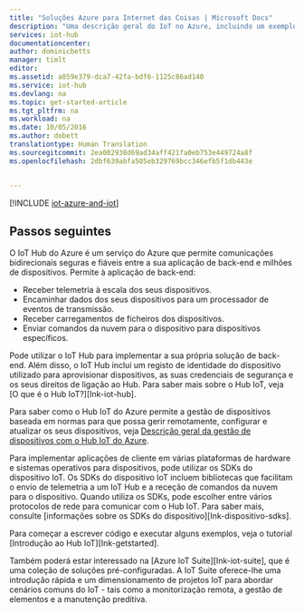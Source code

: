 ```yaml
---
title: "Soluções Azure para Internet das Coisas | Microsoft Docs"
description: "Uma descrição geral do IoT no Azure, incluindo um exemplo de solução de arquitetura e a forma como se relaciona com o IoT Hub do Azure, SDKs do dispositivo e soluções pré-configuradas."
services: iot-hub
documentationcenter: 
author: dominicbetts
manager: timlt
editor: 
ms.assetid: a859e379-dca7-42fa-bdf6-1125c86ad140
ms.service: iot-hub
ms.devlang: na
ms.topic: get-started-article
ms.tgt_pltfrm: na
ms.workload: na
ms.date: 10/05/2016
ms.author: dobett
translationtype: Human Translation
ms.sourcegitcommit: 2ea002938d69ad34aff421fa0eb753e449724a8f
ms.openlocfilehash: 2dbf639abfa505eb329769bcc346efb5f1db443e


---
```

[!INCLUDE [iot-azure-and-iot](../../includes/iot-azure-and-iot.md)]

## <a name="next-steps"></a>Passos seguintes
O IoT Hub do Azure é um serviço do Azure que permite comunicações bidirecionais seguras e fiáveis entre a sua aplicação de back-end e milhões de dispositivos. Permite à aplicação de back-end:

* Receber telemetria à escala dos seus dispositivos.
* Encaminhar dados dos seus dispositivos para um processador de eventos de transmissão.
* Receber carregamentos de ficheiros dos dispositivos.
* Enviar comandos da nuvem para o dispositivo para dispositivos específicos.

Pode utilizar o IoT Hub para implementar a sua própria solução de back-end. Além disso, o IoT Hub inclui um registo de identidade do dispositivo utilizado para aprovisionar dispositivos, as suas credenciais de segurança e os seus direitos de ligação ao Hub. Para saber mais sobre o Hub IoT, veja [O que é o Hub IoT?][Ink-iot-hub].

Para saber como o Hub IoT do Azure permite a gestão de dispositivos baseada em normas para que possa gerir remotamente, configurar e atualizar os seus dispositivos, veja [Descrição geral da gestão de dispositivos com o Hub IoT do Azure][lnk-device-management].

Para implementar aplicações de cliente em várias plataformas de hardware e sistemas operativos para dispositivos, pode utilizar os SDKs do dispositivo IoT. Os SDKs do dispositivo IoT incluem bibliotecas que facilitam o envio de telemetria a um IoT Hub e a receção de comandos da nuvem para o dispositivo. Quando utiliza os SDKs, pode escolher entre vários protocolos de rede para comunicar com o Hub IoT. Para saber mais, consulte [informações sobre os SDKs do dispositivo][Ink-dispositivo-sdks].

Para começar a escrever código e executar alguns exemplos, veja o tutorial [Introdução ao Hub IoT][Ink-getstarted].

Também poderá estar interessado na [Azure IoT Suite][Ink-iot-suite], que é uma coleção de soluções pré-configuradas. A IoT Suite oferece-lhe uma introdução rápida e um dimensionamento de projetos IoT para abordar cenários comuns do IoT - tais como a monitorização remota, a gestão de elementos e a manutenção preditiva.

[lnk-getstarted]: iot-hub-csharp-csharp-getstarted.md
[lnk-device-sdks]: https://github.com/Azure/azure-iot-sdks/blob/master/readme.md
[lnk-iot-hub]: iot-hub-what-is-iot-hub.md
[lnk-iot-suite]: https://azure.microsoft.com/documentation/suites/iot-suite/
[lnk-iotdev]: https://azure.microsoft.com/develop/iot/
[lnk-device-management]: iot-hub-device-management-overview.md



<!--HONumber=Nov16_HO2-->


